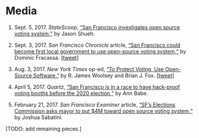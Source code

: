 # Media

1. Sept. 5, 2017. _StateScoop_, [“San Francisco investigates open source
   voting system,“](http://statescoop.com/san-francisco-investigates-open-source-voting-system)
   by Jason Shueh.

2. Sept. 3, 2017. _San Francisco Chronicle_ article, [“San Francisco could
   become first local government to use open-source voting
   system,“](http://www.sfchronicle.com/politics/article/San-Francisco-could-become-first-local-government-12170869.php)
   by Dominic Fracassa. [\[tweet\]](https://twitter.com/sfchronicle/status/904615013859684352)

3. Aug. 3, 2017. _New York Times_ op-ed, [“To Protect Voting, Use Open-Source
   Software,“](https://www.nytimes.com/2017/08/03/opinion/open-source-software-hacker-voting.html)
   by R. James Woolsey and Brian J. Fox.
   [\[tweet\]](https://twitter.com/SFOpenVoting/status/893037067868946432)

4. April 5, 2017. _Quartz_, [“San Francisco is in a race to have hack-proof
   voting booths before the 2020
   election,“](https://qz.com/929362/open-source-could-pave-the-way-to-hack-proof-voting-technology/)
   by Ann Babe.

5. February 21, 2017. _San Francisco Examiner_ article, [“SF’s Elections
   Commission asks mayor to put $4M toward open source voting
   system,“](http://www.sfexaminer.com/sfs-elections-commission-asks-mayor-put-4m-toward-open-source-voting-system)
   by Joshua Sabatini.

[TODO: add remaining pieces.]
